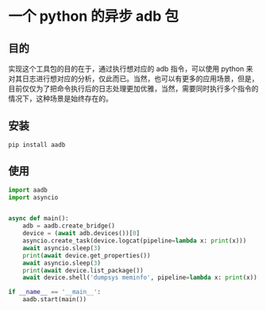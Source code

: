 # 一个 python 的异步 adb 包

## 目的

实现这个工具包的目的在于，通过执行想对应的 adb 指令，可以使用 python 来对其日志进行想对应的分析，仅此而已。当然，也可以有更多的应用场景，但是，目前仅仅为了把命令执行后的日志处理更加优雅，当然，需要同时执行多个指令的情况下，这种场景是始终存在的。

## 安装
```shell
pip install aadb
```

## 使用
```python
import aadb
import asyncio


async def main():
    adb = aadb.create_bridge()
    device = (await adb.devices())[0]
    asyncio.create_task(device.logcat(pipeline=lambda x: print(x)))
    await asyncio.sleep(3)
    print(await device.get_properties())
    await asyncio.sleep(3)
    print(await device.list_package())
    await device.shell('dumpsys meminfo', pipeline=lambda x: print(x))

if __name__ == '__main__':
    aadb.start(main())
```